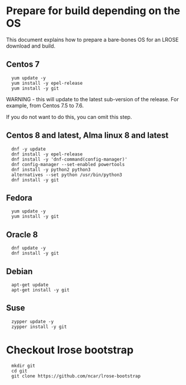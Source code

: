 # Prepare for build depending on the OS

This document explains how to prepare a bare-bones OS for an LROSE download and build.

## Centos 7

```
  yum update -y
  yum install -y epel-release
  yum install -y git
```

WARNING - this will update to the latest sub-version of the release.
For example, from Centos 7.5 to 7.6.

If you do not want to do this, you can omit this step.

## Centos 8 and latest, Alma linux 8 and latest

```
  dnf -y update
  dnf install -y epel-release
  dnf install -y 'dnf-command(config-manager)'
  dnf config-manager --set-enabled powertools
  dnf install -y python2 python3
  alternatives --set python /usr/bin/python3
  dnf install -y git
```

## Fedora

```
  yum update -y
  yum install -y git
```

## Oracle 8

```
  dnf update -y
  dnf install -y git
```

## Debian

```
  apt-get update
  apt-get install -y git
```

## Suse

```
  zypper update -y
  zypper install -y git
```

# Checkout lrose bootstrap

```
  mkdir git
  cd git
  git clone https://github.com/ncar/lrose-bootstrap
```



